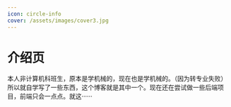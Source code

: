 ```yaml
---
icon: circle-info
cover: /assets/images/cover3.jpg
---
```


# 介绍页

本人非计算机科班生，原本是学机械的，现在也是学机械的。（因为转专业失败）所以就自学写了一些东西，这个博客就是其中一个。现在还在尝试做一些后端项目，前端只会一点点。就这······
